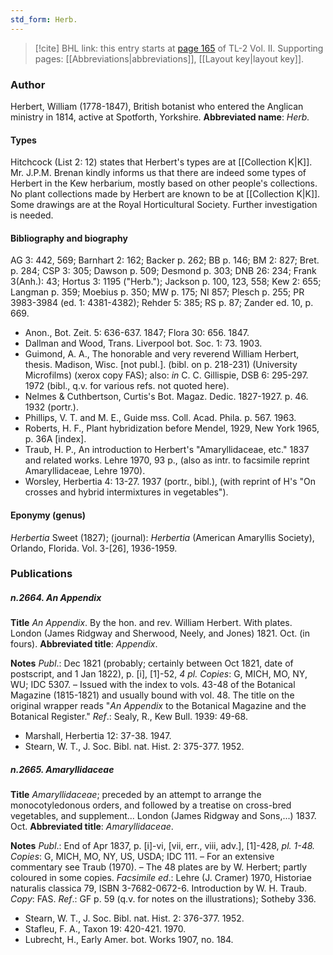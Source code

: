 ```yaml
---
std_form: Herb.
---
```


> [!cite] BHL link: this entry starts at [page 165](https://www.biodiversitylibrary.org/page/33068407) of TL-2 Vol. II.
> Supporting pages: [[Abbreviations|abbreviations]], [[Layout key|layout key]].

### Author

Herbert, William (1778-1847), British botanist who entered the Anglican ministry in 1814, active at Spotforth, Yorkshire. 
**Abbreviated name**: *Herb.*

#### Types

Hitchcock (List 2: 12) states that Herbert's types are at [[Collection K|K]]. Mr. J.P.M. Brenan kindly informs us that there are indeed some types of Herbert in the Kew herbarium, mostly based on other people's collections. No plant collections made by Herbert are known to be at [[Collection K|K]]. Some drawings are at the Royal Horticultural Society. Further investigation is needed.

#### Bibliography and biography

AG 3: 442, 569; Barnhart 2: 162; Backer p. 262; BB p. 146; BM 2: 827; Bret. p. 284; CSP 3: 305; Dawson p. 509; Desmond p. 303; DNB 26: 234; Frank 3(Anh.): 43; Hortus 3: 1195 ("Herb."); Jackson p. 100, 123, 558; Kew 2: 655; Langman p. 359; Moebius p. 350; MW p. 175; NI 857; Plesch p. 255; PR 3983-3984 (ed. 1: 4381-4382); Rehder 5: 385; RS p. 87; Zander ed. 10, p. 669.
- Anon., Bot. Zeit. 5: 636-637. 1847; Flora 30: 656. 1847.
- Dallman and Wood, Trans. Liverpool bot. Soc. 1: 73. 1903.
- Guimond, A. A., The honorable and very reverend William Herbert, thesis. Madison, Wisc. \[not publ.\]. (bibl. on p. 218-231) (University Microfilms) (xerox copy FAS); also: *in* C. C. Gillispie, DSB 6: 295-297. 1972 (bibl., q.v. for various refs. not quoted here).
- Nelmes & Cuthbertson, Curtis's Bot. Magaz. Dedic. 1827-1927. p. 46. 1932 (portr.).
- Phillips, V. T. and M. E., Guide mss. Coll. Acad. Phila. p. 567. 1963.
- Roberts, H. F., Plant hybridization before Mendel, 1929, New York 1965, p. 36A \[index\].
- Traub, H. P., An introduction to Herbert's "Amaryllidaceae, etc." 1837 and related works. Lehre 1970, 93 p., (also as intr. to facsimile reprint Amaryllidaceae, Lehre 1970).
- Worsley, Herbertia 4: 13-27. 1937 (portr., bibl.), (with reprint of H's "On crosses and hybrid intermixtures in vegetables").

#### Eponymy (genus)

*Herbertia* Sweet (1827); (journal): *Herbertia* (American Amaryllis Society), Orlando, Florida. Vol. 3-\[26\], 1936-1959.

### Publications

##### n.2664. An Appendix

**Title**
*An Appendix*. By the hon. and rev. William Herbert. With plates. London (James Ridgway and Sherwood, Neely, and Jones) 1821. Oct. (in fours).
**Abbreviated title**: *Appendix*.

**Notes**
*Publ*.: Dec 1821 (probably; certainly between Oct 1821, date of postscript, and 1 Jan 1822), p. \[i\], \[1\]-52, *4 pl. Copies*: G, MICH, MO, NY, WU; IDC 5307. – Issued with the index to vols. 43-48 of the Botanical Magazine (1815-1821) and usually bound with vol. 48. The title on the original wrapper reads "*An Appendix* to the Botanical Magazine and the Botanical Register."
*Ref*.: Sealy, R., Kew Bull. 1939: 49-68.
- Marshall, Herbertia 12: 37-38. 1947.
- Stearn, W. T., J. Soc. Bibl. nat. Hist. 2: 375-377. 1952.

##### n.2665. Amaryllidaceae

**Title**
*Amaryllidaceae*; preceded by an attempt to arrange the monocotyledonous orders, and followed by a treatise on cross-bred vegetables, and supplement... London (James Ridgway and Sons,...) 1837. Oct.
**Abbreviated title**: *Amaryllidaceae*.

**Notes**
*Publ*.: End of Apr 1837, p. \[i\]-vi, \[vii, err., viii, adv.\], \[1\]-428, *pl. 1-48. Copies*: G, MICH, MO, NY, US, USDA; IDC 111. – For an extensive commentary see Traub (1970). – The 48 plates are by W. Herbert; partly coloured in some copies.
*Facsimile ed*.: Lehre (J. Cramer) 1970, Historiae naturalis classica 79, ISBN 3-7682-0672-6. Introduction by W. H. Traub. *Copy*: FAS.
*Ref*.: GF p. 59 (q.v. for notes on the illustrations); Sotheby 336.
- Stearn, W. T., J. Soc. Bibl. nat. Hist. 2: 376-377. 1952.
- Stafleu, F. A., Taxon 19: 420-421. 1970.
- Lubrecht, H., Early Amer. bot. Works 1907, no. 184.

